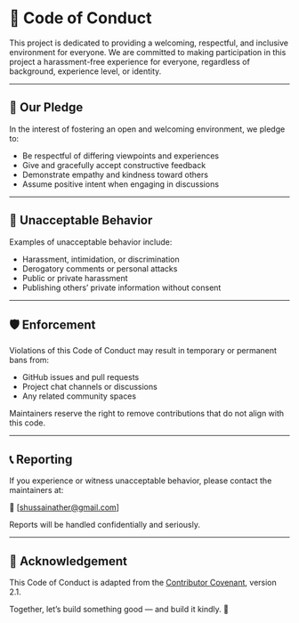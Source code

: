 # 🧭 Code of Conduct

This project is dedicated to providing a welcoming, respectful, and inclusive environment for everyone. We are committed to making participation in this project a harassment-free experience for everyone, regardless of background, experience level, or identity.

---

## 💬 Our Pledge
In the interest of fostering an open and welcoming environment, we pledge to:

- Be respectful of differing viewpoints and experiences
- Give and gracefully accept constructive feedback
- Demonstrate empathy and kindness toward others
- Assume positive intent when engaging in discussions

---

## 🚫 Unacceptable Behavior
Examples of unacceptable behavior include:

- Harassment, intimidation, or discrimination
- Derogatory comments or personal attacks
- Public or private harassment
- Publishing others’ private information without consent

---

## 🛡 Enforcement
Violations of this Code of Conduct may result in temporary or permanent bans from:

- GitHub issues and pull requests
- Project chat channels or discussions
- Any related community spaces

Maintainers reserve the right to remove contributions that do not align with this code.

---

## 📞 Reporting
If you experience or witness unacceptable behavior, please contact the maintainers at:

📧 [shussainather@gmail.com]

Reports will be handled confidentially and seriously.

---

## 🙌 Acknowledgement
This Code of Conduct is adapted from the [Contributor Covenant](https://www.contributor-covenant.org/), version 2.1.

Together, let’s build something good — and build it kindly. 🤝
